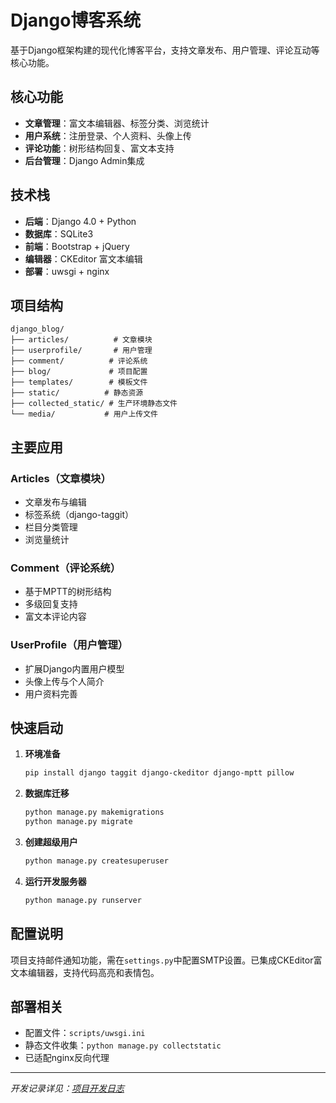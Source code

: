 # Django博客系统

基于Django框架构建的现代化博客平台，支持文章发布、用户管理、评论互动等核心功能。

## 核心功能

- **文章管理**：富文本编辑器、标签分类、浏览统计
- **用户系统**：注册登录、个人资料、头像上传
- **评论功能**：树形结构回复、富文本支持
- **后台管理**：Django Admin集成

## 技术栈

- **后端**：Django 4.0 + Python
- **数据库**：SQLite3
- **前端**：Bootstrap + jQuery
- **编辑器**：CKEditor 富文本编辑
- **部署**：uwsgi + nginx

## 项目结构

```
django_blog/
├── articles/          # 文章模块
├── userprofile/       # 用户管理
├── comment/          # 评论系统
├── blog/             # 项目配置
├── templates/        # 模板文件
├── static/          # 静态资源
├── collected_static/ # 生产环境静态文件
└── media/           # 用户上传文件
```

## 主要应用

### Articles（文章模块）
- 文章发布与编辑
- 标签系统（django-taggit）
- 栏目分类管理
- 浏览量统计

### Comment（评论系统）
- 基于MPTT的树形结构
- 多级回复支持
- 富文本评论内容

### UserProfile（用户管理）
- 扩展Django内置用户模型
- 头像上传与个人简介
- 用户资料完善

## 快速启动

1. **环境准备**
   ```bash
   pip install django taggit django-ckeditor django-mptt pillow
   ```

2. **数据库迁移**
   ```bash
   python manage.py makemigrations
   python manage.py migrate
   ```

3. **创建超级用户**
   ```bash
   python manage.py createsuperuser
   ```

4. **运行开发服务器**
   ```bash
   python manage.py runserver
   ```

## 配置说明

项目支持邮件通知功能，需在`settings.py`中配置SMTP设置。已集成CKEditor富文本编辑器，支持代码高亮和表情包。

## 部署相关

- 配置文件：`scripts/uwsgi.ini`
- 静态文件收集：`python manage.py collectstatic`
- 已适配nginx反向代理

---

*开发记录详见：[项目开发日志](https://github.com/cmy-hhxx/blog/tree/master/Django)*
